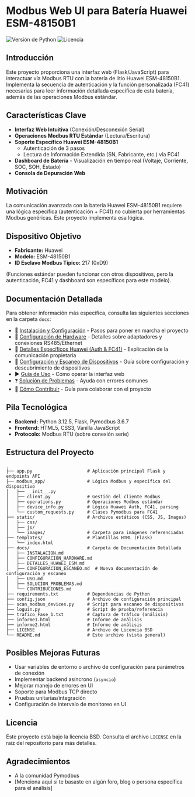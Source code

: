 # Modbus Web UI para Batería Huawei ESM-48150B1

![Versión de Python](https://img.shields.io/badge/python-3.12.5-blue.svg)
![Licencia](https://img.shields.io/badge/license-BSD-green.svg)

## Introducción

Este proyecto proporciona una interfaz web (Flask/JavaScript) para interactuar vía Modbus RTU con la batería de litio Huawei ESM-48150B1. Implementa la secuencia de autenticación y la función personalizada (FC41) necesarias para leer información detallada específica de esta batería, además de las operaciones Modbus estándar.

## Características Clave

- **Interfaz Web Intuitiva** (Conexión/Desconexión Serial)
- **Operaciones Modbus RTU Estándar** (Lectura/Escritura)
- **Soporte Específico Huawei ESM-48150B1**
  - Autenticación de 3 pasos
  - Lectura de Información Extendida (SN, Fabricante, etc.) vía FC41
- **Dashboard de Batería** - Visualización en tiempo real (Voltaje, Corriente, SOC, SOH, Estado)
- **Consola de Depuración Web**

## Motivación

La comunicación avanzada con la batería Huawei ESM-48150B1 requiere una lógica específica (autenticación + FC41) no cubierta por herramientas Modbus genéricas. Este proyecto implementa esa lógica.

## Dispositivo Objetivo

- **Fabricante:** Huawei
- **Modelo:** ESM-48150B1
- **ID Esclavo Modbus Típico:** 217 (0xD9)

(Funciones estándar pueden funcionar con otros dispositivos, pero la autenticación, FC41 y dashboard son específicos para este modelo).

## Documentación Detallada

Para obtener información más específica, consulta las siguientes secciones en la carpeta `docs`:

- 🔧 [Instalación y Configuración](docs/INSTALACION.md) - Pasos para poner en marcha el proyecto
- 🔌 [Configuración de Hardware](docs/CONFIGURACION_HARDWARE.md) - Detalles sobre adaptadores y conexiones RS485/Ethernet
- 🔋 [Detalles Específicos Huawei (Auth & FC41)](docs/DETALLES_HUAWEI_ESM.md) - Explicación de la comunicación propietaria
- 🔎 [Configuración y Escaneo de Dispositivos](docs/CONFIGURACION_ESCANEO.md) - Guía sobre configuración y descubrimiento de dispositivos
- ▶️ [Guía de Uso](docs/USO.md) - Cómo operar la interfaz web
- ❓ [Solución de Problemas](docs/SOLUCION_PROBLEMAS.md) - Ayuda con errores comunes
- 🤝 [Cómo Contribuir](docs/CONTRIBUCIONES.md) - Guía para colaborar con el proyecto

## Pila Tecnológica

- **Backend:** Python 3.12.5, Flask, Pymodbus 3.6.7
- **Frontend:** HTML5, CSS3, Vanilla JavaScript
- **Protocolo:** Modbus RTU (sobre conexión serie)

## Estructura del Proyecto

```
.
├── app.py                     # Aplicación principal Flask y endpoints API
├── modbus_app/                # Lógica Modbus y específica del dispositivo
│   ├── __init__.py
│   ├── client.py              # Gestión del cliente Modbus
│   ├── operations.py          # Operaciones Modbus estándar
│   ├── device_info.py         # Lógica Huawei Auth, FC41, parsing
│   └── custom_requests.py     # Clases Pymodbus para FC41
├── static/                    # Archivos estáticos (CSS, JS, Images)
│   ├── css/
│   ├── js/
│   └── images/                # Carpeta para imágenes referenciadas
├── templates/                 # Plantillas HTML (Flask)
│   └── index.html
├── docs/                      # Carpeta de Documentación Detallada
│   ├── INSTALACION.md
│   ├── CONFIGURACION_HARDWARE.md
│   ├── DETALLES_HUAWEI_ESM.md
│   ├── CONFIGURACION_ESCANEO.md  # Nueva documentación de configuración y escaneo
│   ├── USO.md
│   ├── SOLUCION_PROBLEMAS.md
│   └── CONTRIBUCIONES.md
├── requirements.txt           # Dependencias de Python
├── config.json                # Archivo de configuración principal
├── scan_modbus_devices.py     # Script para escaneo de dispositivos
├── loguin.py                  # Script de prueba/referencia
├── trafico_Fase_1.txt         # Captura de tráfico (análisis)
├── informe1.html              # Informe de análisis
├── informe2.html              # Informe de análisis
├── LICENSE                    # Archivo de Licencia BSD
└── README.md                  # Este archivo (vista general)
```

## Posibles Mejoras Futuras

- Usar variables de entorno o archivo de configuración para parámetros de conexión
- Implementar backend asíncrono (`asyncio`)
- Mejorar manejo de errores en UI
- Soporte para Modbus TCP directo
- Pruebas unitarias/integración
- Configuración de intervalo de monitoreo en UI

## Licencia

Este proyecto está bajo la licencia BSD. Consulta el archivo `LICENSE` en la raíz del repositorio para más detalles.

## Agradecimientos

- A la comunidad Pymodbus
- [Menciona aquí si te basaste en algún foro, blog o persona específica para el análisis]